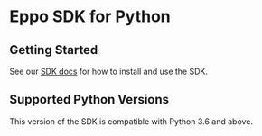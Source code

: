 # Eppo SDK for Python

## Getting Started

See our [SDK docs](https://docs.geteppo.com/connecting-your-data/assignment-tables/randomization-sdk) for how to install and use the SDK.

## Supported Python Versions
This version of the SDK is compatible with Python 3.6 and above.
